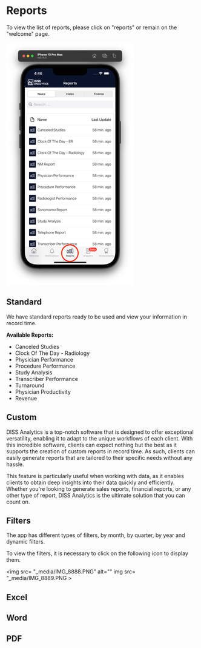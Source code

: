 # Reports

To view the list of reports, please click on "reports" or remain on the "welcome" page.

<img src="_media/reports.png" alt="Reports" />

## Standard

We have standard reports ready to be used and view your information in record time.

<strong>Available Reports: </strong>

- Canceled Studies
- Clock Of The Day - Radiology
- Physician Performance
- Procedure Performance
- Study Analysis
- Transcriber Performance
- Turnaround
- Physician Productivity
- Revenue

## Custom

DISS Analytics is a top-notch software that is designed to offer exceptional versatility, enabling it to adapt to the unique workflows of each client. With this incredible software, clients can expect nothing but the best as it supports the creation of custom reports in record time. As such, clients can easily generate reports that are tailored to their specific needs without any hassle.

This feature is particularly useful when working with data, as it enables clients to obtain deep insights into their data quickly and efficiently. Whether you're looking to generate sales reports, financial reports, or any other type of report, DISS Analytics is the ultimate solution that you can count on.

## Filters

The app has different types of filters, by month, by quarter, by year and dynamic filters.

To view the filters, it is necessary to click on the following icon to display them.

<img src= "_media/IMG_8888.PNG" alt="" img src= "_media/IMG_8889.PNG >

## Excel

## Word

## PDF